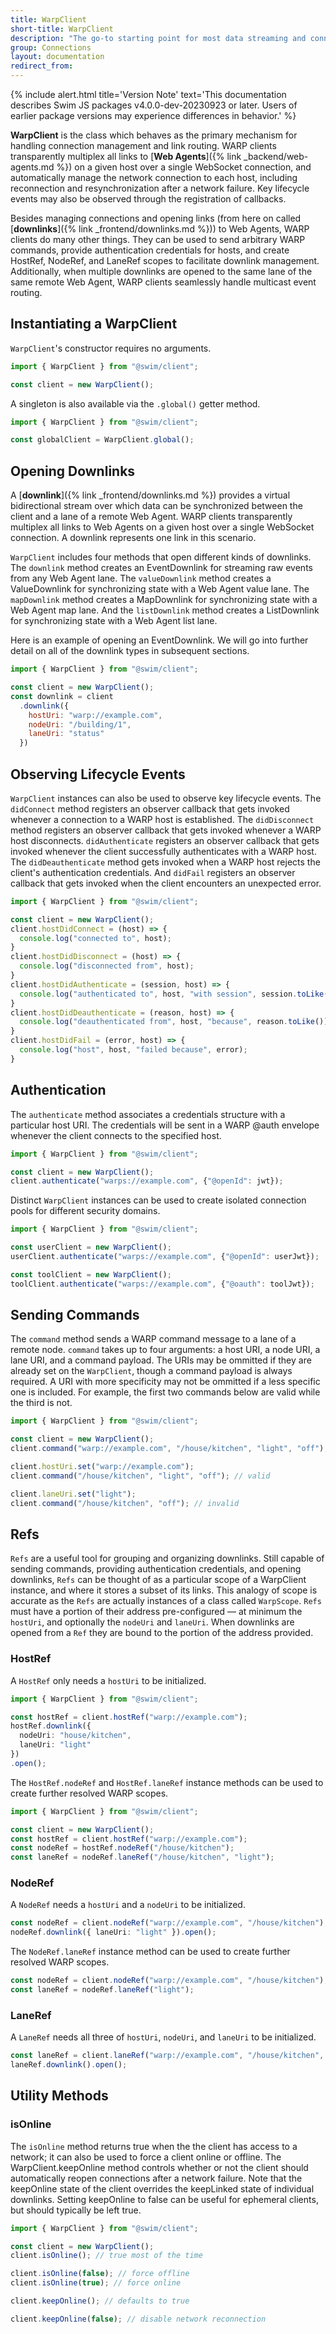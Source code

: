 ```yaml
---
title: WarpClient
short-title: WarpClient
description: "The go-to starting point for most data streaming and connection management use cases"
group: Connections
layout: documentation
redirect_from:
---
```


{% include alert.html title='Version Note' text='This documentation describes Swim JS packages v4.0.0-dev-20230923 or later. Users of earlier package versions may experience differences in behavior.' %}

**WarpClient** is the class which behaves as the primary mechanism for handling connection management and link routing. WARP clients transparently multiplex all links to [**Web Agents**]({% link _backend/web-agents.md %}) on a given host over a single WebSocket connection, and automatically manage the network connection to each host, including reconnection and resynchronization after a network failure. Key lifecycle events may also be observed through the registration of callbacks.

Besides managing connections and opening links (from here on called [**downlinks**]({% link _frontend/downlinks.md %})) to Web Agents, WARP clients do many other things. They can be used to send arbitrary WARP commands, provide authentication credentials for hosts, and create HostRef, NodeRef, and LaneRef scopes to facilitate downlink management. Additionally, when multiple downlinks are opened to the same lane of the same remote Web Agent, WARP clients seamlessly handle multicast event routing.

## Instantiating a WarpClient

`WarpClient`'s constructor requires no arguments.

```javascript
import { WarpClient } from "@swim/client";

const client = new WarpClient();
```

A singleton is also available via the `.global()` getter method.

```javascript
import { WarpClient } from "@swim/client";

const globalClient = WarpClient.global();
```

## Opening Downlinks

A [**downlink**]({% link _frontend/downlinks.md %}) provides a virtual bidirectional stream over which data can be synchronized between the client and a lane of a remote Web Agent. WARP clients transparently multiplex all links to Web Agents on a given host over a single WebSocket connection. A downlink represents one link in this scenario.

`WarpClient` includes four methods that open different kinds of downlinks. The `downlink` method creates an EventDownlink for streaming raw events from any Web Agent lane. The `valueDownlink` method creates a ValueDownlink for synchronizing state with a Web Agent value lane. The `mapDownlink` method creates a MapDownlink for synchronizing state with a Web Agent map lane. And the `listDownlink` method creates a ListDownlink for synchronizing state with a Web Agent list lane.

Here is an example of opening an EventDownlink. We will go into further detail on all of the downlink types in subsequent sections.

```javascript
import { WarpClient } from "@swim/client";

const client = new WarpClient();
const downlink = client
  .downlink({
    hostUri: "warp://example.com",
    nodeUri: "/building/1",
    laneUri: "status"
  })
```

## Observing Lifecycle Events

`WarpClient` instances can also be used to observe key lifecycle events. The `didConnect` method registers an observer callback that gets invoked whenever a connection to a WARP host is established. The `didDisconnect` method registers an observer callback that gets invoked whenever a WARP host disconnects. `didAuthenticate` registers an observer callback that gets invoked whenever the client successfully authenticates with a WARP host. The `didDeauthenticate` method gets invoked when a WARP host rejects the client's authentication credentials. And `didFail` registers an observer callback that gets invoked when the client encounters an unexpected error.

```typescript
import { WarpClient } from "@swim/client";

const client = new WarpClient();
client.hostDidConnect = (host) => {
  console.log("connected to", host);
}
client.hostDidDisconnect = (host) => {
  console.log("disconnected from", host);
}
client.hostDidAuthenticate = (session, host) => {
  console.log("authenticated to", host, "with session", session.toLike());
}
client.hostDidDeauthenticate = (reason, host) => {
  console.log("deauthenticated from", host, "because", reason.toLike());
}
client.hostDidFail = (error, host) => {
  console.log("host", host, "failed because", error);
}
```

## Authentication

The `authenticate` method associates a credentials structure with a particular host URI. The credentials will be sent in a WARP @auth envelope whenever the client connects to the specified host.

```typescript
import { WarpClient } from "@swim/client";

const client = new WarpClient();
client.authenticate("warps://example.com", {"@openId": jwt});
```

Distinct `WarpClient` instances can be used to create isolated connection pools for different security domains.

```typescript
import { WarpClient } from "@swim/client";

const userClient = new WarpClient();
userClient.authenticate("warps://example.com", {"@openId": userJwt});

const toolClient = new WarpClient();
toolClient.authenticate("warps://example.com", {"@oauth": toolJwt});
```

## Sending Commands

The `command` method sends a WARP command message to a lane of a remote node. `command` takes up to four arguments: a host URI, a node URI, a lane URI, and a command payload. The URIs may be ommitted if they are already set on the `WarpClient`, though a command payload is always required. A URI with more specificity may not be ommitted if a less specific one is included. For example, the first two commands below are valid while the third is not.

```typescript
import { WarpClient } from "@swim/client";

const client = new WarpClient();
client.command("warp://example.com", "/house/kitchen", "light", "off"); // valid

client.hostUri.set("warp://example.com");
client.command("/house/kitchen", "light", "off"); // valid

client.laneUri.set("light");
client.command("/house/kitchen", "off"); // invalid
```

## Refs

`Refs` are a useful tool for grouping and organizing downlinks. Still capable of sending commands, providing authentication credentials, and opening downlinks, `Refs` can be thought of as a particular scope of a WarpClient instance, and where it stores a subset of its links. This analogy of scope is accurate as the `Refs` are actually instances of a class called `WarpScope`. `Refs` must have a portion of their address pre-configured — at minimum the `hostUri`, and optionally the `nodeUri` and `laneUri`. When downlinks are opened from a `Ref` they are bound to the portion of the address provided.

### HostRef

A `HostRef` only needs a `hostUri` to be initialized.

```typescript
import { WarpClient } from "@swim/client";

const hostRef = client.hostRef("warp://example.com");
hostRef.downlink({
  nodeUri: "house/kitchen",
  laneUri: "light"
})
.open();
```

The `HostRef.nodeRef` and `HostRef.laneRef` instance methods can be used to create further resolved WARP scopes.

```typescript
import { WarpClient } from "@swim/client";

const client = new WarpClient();
const hostRef = client.hostRef("warp://example.com");
const nodeRef = hostRef.nodeRef("/house/kitchen");
const laneRef = nodeRef.laneRef("/house/kitchen", "light");
```

### NodeRef

A `NodeRef` needs a `hostUri` and a `nodeUri` to be initialized.

```typescript
const nodeRef = client.nodeRef("warp://example.com", "/house/kitchen");
nodeRef.downlink({ laneUri: "light" }).open();
```

The `NodeRef.laneRef` instance method can be used to create further resolved WARP scopes.

```typescript
const nodeRef = client.nodeRef("warp://example.com", "/house/kitchen");
const laneRef = nodeRef.laneRef("light");
```

### LaneRef

A `LaneRef` needs all three of `hostUri`, `nodeUri`, and `laneUri` to be initialized.

```typescript
const laneRef = client.laneRef("warp://example.com", "/house/kitchen", "light");
laneRef.downlink().open();
```

## Utility Methods

### isOnline

The `isOnline` method returns true when the the client has access to a network; it can also be used to force a client online or offline. The WarpClient.keepOnline method controls whether or not the client should automatically reopen connections after a network failure. Note that the keepOnline state of the client overrides the keepLinked state of individual downlinks. Setting keepOnline to false can be useful for ephemeral clients, but should typically be left true.

```typescript
import { WarpClient } from "@swim/client";

const client = new WarpClient();
client.isOnline(); // true most of the time

client.isOnline(false); // force offline
client.isOnline(true); // force online

client.keepOnline(); // defaults to true

client.keepOnline(false); // disable network reconnection
```
